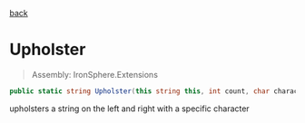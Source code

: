 ﻿

[back](/IronSphere.Extensions/types/StringExtension)

# Upholster

> Assembly: IronSphere.Extensions

```csharp
public static string Upholster(this string this, int count, char character = ' ')
```

upholsters a string on the left and right with a specific character

 